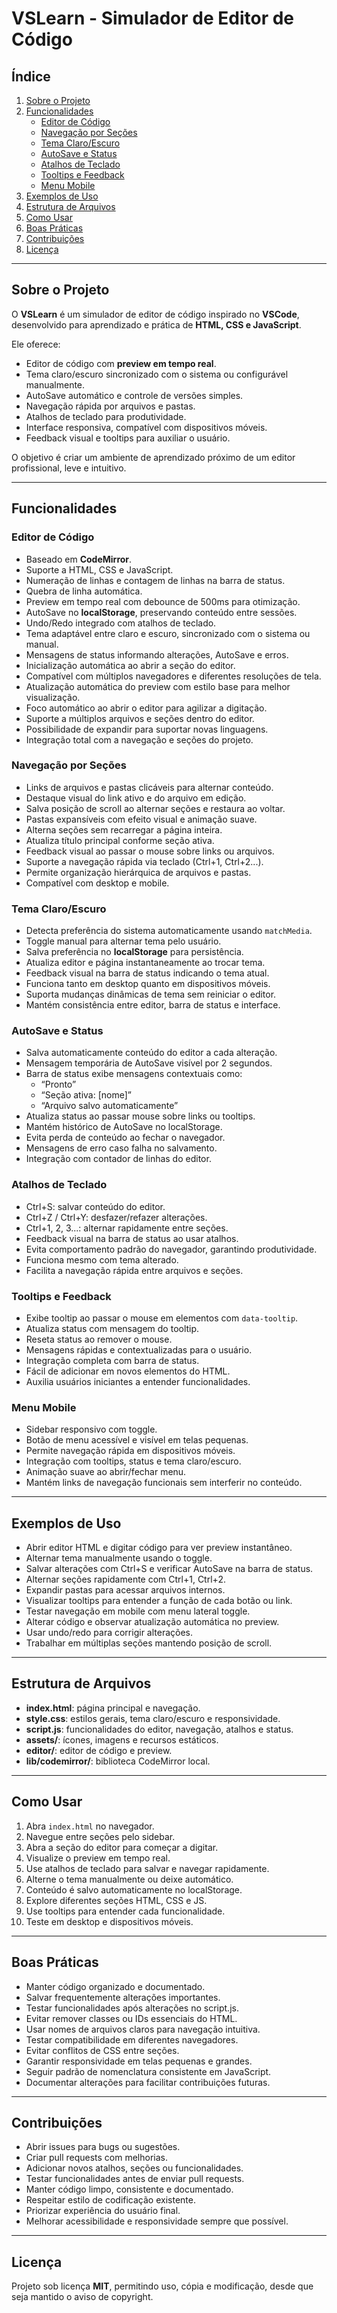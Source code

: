 # VSLearn - Simulador de Editor de Código

## Índice

1. [Sobre o Projeto](#sobre-o-projeto)  
2. [Funcionalidades](#funcionalidades)  
   - [Editor de Código](#editor-de-código)  
   - [Navegação por Seções](#navegação-por-seções)  
   - [Tema Claro/Escuro](#tema-clareescuro)  
   - [AutoSave e Status](#autosave-e-status)  
   - [Atalhos de Teclado](#atalhos-de-teclado)  
   - [Tooltips e Feedback](#tooltips-e-feedback)  
   - [Menu Mobile](#menu-mobile)  
3. [Exemplos de Uso](#exemplos-de-uso)  
4. [Estrutura de Arquivos](#estrutura-de-arquivos)  
5. [Como Usar](#como-usar)  
6. [Boas Práticas](#boas-práticas)  
7. [Contribuições](#contribuições)  
8. [Licença](#licença)  

---

## Sobre o Projeto

O **VSLearn** é um simulador de editor de código inspirado no **VSCode**, desenvolvido para aprendizado e prática de **HTML, CSS e JavaScript**.

Ele oferece:

- Editor de código com **preview em tempo real**.  
- Tema claro/escuro sincronizado com o sistema ou configurável manualmente.  
- AutoSave automático e controle de versões simples.  
- Navegação rápida por arquivos e pastas.  
- Atalhos de teclado para produtividade.  
- Interface responsiva, compatível com dispositivos móveis.  
- Feedback visual e tooltips para auxiliar o usuário.  

O objetivo é criar um ambiente de aprendizado próximo de um editor profissional, leve e intuitivo.  

---

## Funcionalidades

### Editor de Código

- Baseado em **CodeMirror**.  
- Suporte a HTML, CSS e JavaScript.  
- Numeração de linhas e contagem de linhas na barra de status.  
- Quebra de linha automática.  
- Preview em tempo real com debounce de 500ms para otimização.  
- AutoSave no **localStorage**, preservando conteúdo entre sessões.  
- Undo/Redo integrado com atalhos de teclado.  
- Tema adaptável entre claro e escuro, sincronizado com o sistema ou manual.  
- Mensagens de status informando alterações, AutoSave e erros.  
- Inicialização automática ao abrir a seção do editor.  
- Compatível com múltiplos navegadores e diferentes resoluções de tela.  
- Atualização automática do preview com estilo base para melhor visualização.  
- Foco automático ao abrir o editor para agilizar a digitação.  
- Suporte a múltiplos arquivos e seções dentro do editor.  
- Possibilidade de expandir para suportar novas linguagens.  
- Integração total com a navegação e seções do projeto.  

### Navegação por Seções

- Links de arquivos e pastas clicáveis para alternar conteúdo.  
- Destaque visual do link ativo e do arquivo em edição.  
- Salva posição de scroll ao alternar seções e restaura ao voltar.  
- Pastas expansíveis com efeito visual e animação suave.  
- Alterna seções sem recarregar a página inteira.  
- Atualiza título principal conforme seção ativa.  
- Feedback visual ao passar o mouse sobre links ou arquivos.  
- Suporte a navegação rápida via teclado (Ctrl+1, Ctrl+2...).  
- Permite organização hierárquica de arquivos e pastas.  
- Compatível com desktop e mobile.  

### Tema Claro/Escuro

- Detecta preferência do sistema automaticamente usando `matchMedia`.  
- Toggle manual para alternar tema pelo usuário.  
- Salva preferência no **localStorage** para persistência.  
- Atualiza editor e página instantaneamente ao trocar tema.  
- Feedback visual na barra de status indicando o tema atual.  
- Funciona tanto em desktop quanto em dispositivos móveis.  
- Suporta mudanças dinâmicas de tema sem reiniciar o editor.  
- Mantém consistência entre editor, barra de status e interface.  

### AutoSave e Status

- Salva automaticamente conteúdo do editor a cada alteração.  
- Mensagem temporária de AutoSave visível por 2 segundos.  
- Barra de status exibe mensagens contextuais como:  
  - “Pronto”  
  - “Seção ativa: [nome]”  
  - “Arquivo salvo automaticamente”  
- Atualiza status ao passar mouse sobre links ou tooltips.  
- Mantém histórico de AutoSave no localStorage.  
- Evita perda de conteúdo ao fechar o navegador.  
- Mensagens de erro caso falha no salvamento.  
- Integração com contador de linhas do editor.  

### Atalhos de Teclado

- Ctrl+S: salvar conteúdo do editor.  
- Ctrl+Z / Ctrl+Y: desfazer/refazer alterações.  
- Ctrl+1, 2, 3...: alternar rapidamente entre seções.  
- Feedback visual na barra de status ao usar atalhos.  
- Evita comportamento padrão do navegador, garantindo produtividade.  
- Funciona mesmo com tema alterado.  
- Facilita a navegação rápida entre arquivos e seções.  

### Tooltips e Feedback

- Exibe tooltip ao passar o mouse em elementos com `data-tooltip`.  
- Atualiza status com mensagem do tooltip.  
- Reseta status ao remover o mouse.  
- Mensagens rápidas e contextualizadas para o usuário.  
- Integração completa com barra de status.  
- Fácil de adicionar em novos elementos do HTML.  
- Auxilia usuários iniciantes a entender funcionalidades.  

### Menu Mobile

- Sidebar responsivo com toggle.  
- Botão de menu acessível e visível em telas pequenas.  
- Permite navegação rápida em dispositivos móveis.  
- Integração com tooltips, status e tema claro/escuro.  
- Animação suave ao abrir/fechar menu.  
- Mantém links de navegação funcionais sem interferir no conteúdo.  

---

## Exemplos de Uso

- Abrir editor HTML e digitar código para ver preview instantâneo.  
- Alternar tema manualmente usando o toggle.  
- Salvar alterações com Ctrl+S e verificar AutoSave na barra de status.  
- Alternar seções rapidamente com Ctrl+1, Ctrl+2.  
- Expandir pastas para acessar arquivos internos.  
- Visualizar tooltips para entender a função de cada botão ou link.  
- Testar navegação em mobile com menu lateral toggle.  
- Alterar código e observar atualização automática no preview.  
- Usar undo/redo para corrigir alterações.  
- Trabalhar em múltiplas seções mantendo posição de scroll.  

---

## Estrutura de Arquivos


- **index.html**: página principal e navegação.  
- **style.css**: estilos gerais, tema claro/escuro e responsividade.  
- **script.js**: funcionalidades do editor, navegação, atalhos e status.  
- **assets/**: ícones, imagens e recursos estáticos.  
- **editor/**: editor de código e preview.  
- **lib/codemirror/**: biblioteca CodeMirror local.  

---

## Como Usar

1. Abra `index.html` no navegador.  
2. Navegue entre seções pelo sidebar.  
3. Abra a seção do editor para começar a digitar.  
4. Visualize o preview em tempo real.  
5. Use atalhos de teclado para salvar e navegar rapidamente.  
6. Alterne o tema manualmente ou deixe automático.  
7. Conteúdo é salvo automaticamente no localStorage.  
8. Explore diferentes seções HTML, CSS e JS.  
9. Use tooltips para entender cada funcionalidade.  
10. Teste em desktop e dispositivos móveis.  

---

## Boas Práticas

- Manter código organizado e documentado.  
- Salvar frequentemente alterações importantes.  
- Testar funcionalidades após alterações no script.js.  
- Evitar remover classes ou IDs essenciais do HTML.  
- Usar nomes de arquivos claros para navegação intuitiva.  
- Testar compatibilidade em diferentes navegadores.  
- Evitar conflitos de CSS entre seções.  
- Garantir responsividade em telas pequenas e grandes.  
- Seguir padrão de nomenclatura consistente em JavaScript.  
- Documentar alterações para facilitar contribuições futuras.  

---

## Contribuições

- Abrir issues para bugs ou sugestões.  
- Criar pull requests com melhorias.  
- Adicionar novos atalhos, seções ou funcionalidades.  
- Testar funcionalidades antes de enviar pull requests.  
- Manter código limpo, consistente e documentado.  
- Respeitar estilo de codificação existente.  
- Priorizar experiência do usuário final.  
- Melhorar acessibilidade e responsividade sempre que possível.  

---

## Licença

Projeto sob licença **MIT**, permitindo uso, cópia e modificação, desde que seja mantido o aviso de copyright.
